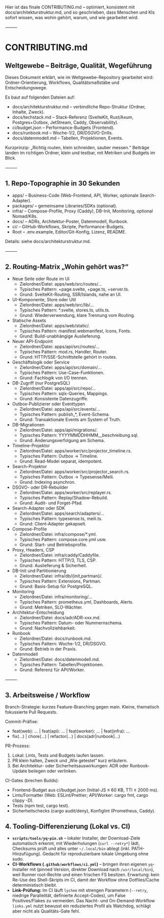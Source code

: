 Hier ist das finale CONTRIBUTING.md – optimiert, konsistent mit docs/architekturstruktur.md, und so
geschrieben, dass Menschen
und KIs sofort wissen, was wohin gehört, warum, und wie gearbeitet wird.

⸻

# CONTRIBUTING.md

## Weltgewebe – Beiträge, Qualität, Wegeführung

Dieses Dokument erklärt, wie im Weltgewebe-Repository gearbeitet wird: Ordner-Orientierung,
Workflows, Qualitätsmaßstäbe und
Entscheidungswege.

Es baut auf folgenden Dateien auf:

- docs/architekturstruktur.md – verbindliche Repo-Struktur (Ordner, Inhalte, Zweck).
- docs/techstack.md – Stack-Referenz (SvelteKit, Rust/Axum, Postgres+Outbox, JetStream, Caddy,
  Observability).
- ci/budget.json – Performance-Budgets (Frontend).
- docs/runbook.md – Woche-1/2, DR/DSGVO-Drills.
- docs/datenmodell.md – Tabellen, Projektionen, Events.

Kurzprinzip: „Richtig routen, klein schneiden, sauber messen.“ Beiträge landen im richtigen Ordner,
klein und testbar, mit
Metriken und Budgets im Blick.

⸻

## 1. Repo-Topographie in 30 Sekunden

- apps/ – Business-Code (Web-Frontend, API, Worker, optionale Search-Adapter).
- packages/ – gemeinsame Libraries/SDKs (optional).
- infra/ – Compose-Profile, Proxy (Caddy), DB-Init, Monitoring, optional Nomad/K8s.
- docs/ – ADRs, Architektur-Poster, Datenmodell, Runbook.
- ci/ – GitHub-Workflows, Skripte, Performance-Budgets.
- Root – .env.example, Editor/Git-Konfig, Lizenz, README.

Details: siehe docs/architekturstruktur.md.

⸻

## 2. Routing-Matrix „Wohin gehört was?“

- Neue Seite oder Route im UI
  - Zielordner/Datei: apps/web/src/routes/...
  - Typisches Pattern: +page.svelte, +page.ts, +server.ts.
  - Grund: SvelteKit-Routing, SSR/Islands, nahe an UI.
- UI-Komponente, Store oder Util
  - Zielordner/Datei: apps/web/src/lib/...
  - Typisches Pattern: *.svelte, stores.ts, utils.ts.
  - Grund: Wiederverwendung, klare Trennung vom Routing.
- Statische Assets
  - Zielordner/Datei: apps/web/static/.
  - Typisches Pattern: manifest.webmanifest, Icons, Fonts.
  - Grund: Build-unabhängige Auslieferung.
- Neuer API-Endpoint
  - Zielordner/Datei: apps/api/src/routes/...
  - Typisches Pattern: mod.rs, Handler, Router.
  - Grund: HTTP/SSE-Schnittstelle gehört in routes.
- Geschäftslogik oder Service
  - Zielordner/Datei: apps/api/src/domain/...
  - Typisches Pattern: Use-Case-Funktionen.
  - Grund: Fachlogik von I/O trennen.
- DB-Zugriff (nur PostgreSQL)
  - Zielordner/Datei: apps/api/src/repo/...
  - Typisches Pattern: sqlx-Queries, Mappings.
  - Grund: Konsistente Datenzugriffe.
- Outbox-Publizierer oder Eventtypen
  - Zielordner/Datei: apps/api/src/events/...
  - Typisches Pattern: publish_*, Event-Schema.
  - Grund: Transaktionale Events am System of Truth.
- DB-Migrationen
  - Zielordner/Datei: apps/api/migrations/.
  - Typisches Pattern: YYYYMMDDHHMM__beschreibung.sql.
  - Grund: Änderungsverfolgung am Schema.
- Timeline-Projektor
  - Zielordner/Datei: apps/worker/src/projector_timeline.rs.
  - Typisches Pattern: Outbox → Timeline.
  - Grund: Read-Model separat, idempotent.
- Search-Projektor
  - Zielordner/Datei: apps/worker/src/projector_search.rs.
  - Typisches Pattern: Outbox → Typesense/Meili.
  - Grund: Indexing asynchron.
- DSGVO- oder DR-Rebuilder
  - Zielordner/Datei: apps/worker/src/replayer.rs.
  - Typisches Pattern: Replay/Shadow-Rebuild.
  - Grund: Audit- und Forget-Pfad.
- Search-Adapter oder SDK
  - Zielordner/Datei: apps/search/adapters/...
  - Typisches Pattern: typesense.ts, meili.ts.
  - Grund: Client-Adapter gekapselt.
- Compose-Profile
  - Zielordner/Datei: infra/compose/*.yml.
  - Typisches Pattern: compose.core.yml usw.
  - Grund: Start- und Betriebsprofile.
- Proxy, Headers, CSP
  - Zielordner/Datei: infra/caddy/Caddyfile.
  - Typisches Pattern: HTTP/3, TLS, CSP.
  - Grund: Auslieferung & Sicherheit.
- DB-Init und Partitionierung
  - Zielordner/Datei: infra/db/{init,partman}/.
  - Typisches Pattern: Extensions, Partman.
  - Grund: Basis-Setup für PostgreSQL.
- Monitoring
  - Zielordner/Datei: infra/monitoring/...
  - Typisches Pattern: prometheus.yml, Dashboards, Alerts.
  - Grund: Metriken, SLO-Wächter.
- Architektur-Entscheidung
  - Zielordner/Datei: docs/adr/ADR-xxx.md.
  - Typisches Pattern: Datum- oder Nummernschema.
  - Grund: Nachvollziehbarkeit.
- Runbook
  - Zielordner/Datei: docs/runbook.md.
  - Typisches Pattern: Woche-1/2, DR/DSGVO.
  - Grund: Betrieb in der Praxis.
- Datenmodell
  - Zielordner/Datei: docs/datenmodell.md.
  - Typisches Pattern: Tabellen/Projektionen.
  - Grund: Referenz für API/Worker.

⸻

## 3. Arbeitsweise / Workflow

Branch-Strategie: kurzes Feature-Branching gegen main.
Kleine, thematisch fokussierte Pull Requests.

Commit-Präfixe:

- feat(web): … | feat(api): … | feat(worker): … | feat(infra): …
- fix(...) | chore(...) | refactor(...) | docs(adr|runbook|...)

PR-Prozess:

1. Lokal: Lints, Tests und Budgets laufen lassen.
2. PR klein halten, Zweck und „Wie getestet“ kurz erläutern.
3. Bei Architektur- oder Sicherheitsauswirkungen: ADR oder Runbook-Update beilegen oder verlinken.

CI-Gates (brechen Builds):

- Frontend-Budget aus ci/budget.json (Initial-JS ≤ 60 KB, TTI ≤ 2000 ms).
- Lints/Formatter (Web: ESLint/Prettier; API/Worker: cargo fmt, cargo clippy -D).
- Tests (npm test, cargo test).
- Sicherheitschecks (cargo audit/deny), Konfiglint (Prometheus, Caddy).

## 4. Tooling-Differenzierung (Lokal vs. CI)

- **`scripts/tools/yq-pin.sh`** – lokaler Installer, der Download-Ziele automatisch erkennt, mit
  Wiederholungen (`curl --retry*`) lädt, Checksums prüft und alles unter `~/.local/bin`
  ablegt (inkl. PATH-Hinzufügung). Gedacht für reproduzierbare lokale Umgebung ohne sudo.
- **CI-Workflows (`.github/workflows/ci.yml`)** – bringen ihren eigenen `yq`-Installer mit
  (pinned Version, direkter Download nach `/usr/local/bin`), weil Runner root-Rechte und einen
  frischen FS besitzen. Erwartung: kein Re-Use des Shell-Skripts im CI, damit der Workflow
  ohne Dotfiles/Cache deterministisch bleibt.
- **Link-Prüfung:** Im CI läuft `lychee` mit strengen Parametern (`--retry`, niedrige
  Parallelität, definierte Accept-Codes), um False Positives/Flakes zu vermeiden. Das
  Nacht- und On-Demand-Workflow `links.yml` nutzt bewusst ein reduziertes Profil als
  Watchdog, schlägt aber nicht als Qualitäts-Gate fehl.
